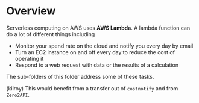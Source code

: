# Overview

Serverless computing on AWS uses **AWS Lambda**. A lambda function can do a lot of different things including

* Monitor your spend rate on the cloud and notify you every day by email
* Turn an EC2 instance on and off every day to reduce the cost of operating it
* Respond to a web request with data or the results of a calculation

The sub-folders of this folder address some of these tasks.

(kilroy) This would benefit from a transfer out of `costnotify` and from `Zero2API`.
